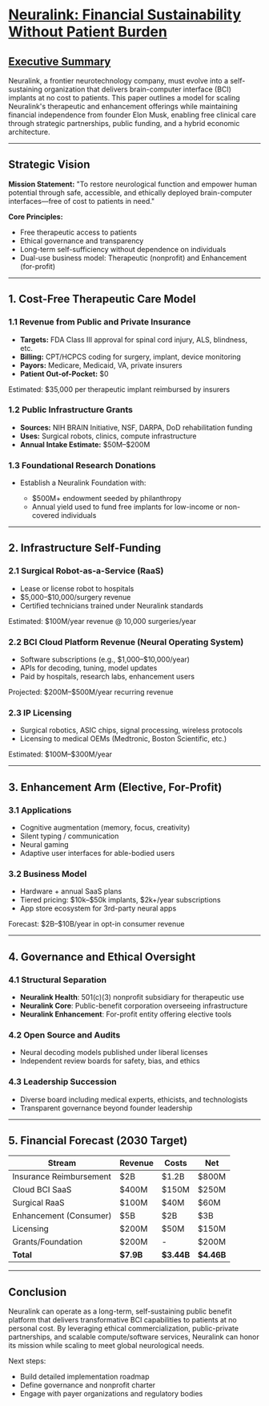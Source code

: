 # [Neuralink: Financial Sustainability Without Patient Burden](https://chatgpt.com/canvas/shared/685efbdf1a5c8191b7e15cae4058e6c6)


## [Executive Summary](https://chatgpt.com/share/685efc07-0a2c-8011-8f7a-5263dc5359b7)

Neuralink, a frontier neurotechnology company, must evolve into a self-sustaining organization that delivers brain-computer interface (BCI) implants at no cost to patients. This paper outlines a model for scaling Neuralink's therapeutic and enhancement offerings while maintaining financial independence from founder Elon Musk, enabling free clinical care through strategic partnerships, public funding, and a hybrid economic architecture.

---

## Strategic Vision

**Mission Statement:**
"To restore neurological function and empower human potential through safe, accessible, and ethically deployed brain-computer interfaces—free of cost to patients in need."

**Core Principles:**

* Free therapeutic access to patients
* Ethical governance and transparency
* Long-term self-sufficiency without dependence on individuals
* Dual-use business model: Therapeutic (nonprofit) and Enhancement (for-profit)

---

## 1. Cost-Free Therapeutic Care Model

### 1.1 Revenue from Public and Private Insurance

* **Targets:** FDA Class III approval for spinal cord injury, ALS, blindness, etc.
* **Billing:** CPT/HCPCS coding for surgery, implant, device monitoring
* **Payors:** Medicare, Medicaid, VA, private insurers
* **Patient Out-of-Pocket:** \$0

Estimated: \$35,000 per therapeutic implant reimbursed by insurers

### 1.2 Public Infrastructure Grants

* **Sources:** NIH BRAIN Initiative, NSF, DARPA, DoD rehabilitation funding
* **Uses:** Surgical robots, clinics, compute infrastructure
* **Annual Intake Estimate:** \$50M–\$200M

### 1.3 Foundational Research Donations

* Establish a Neuralink Foundation with:

  * \$500M+ endowment seeded by philanthropy
  * Annual yield used to fund free implants for low-income or non-covered individuals

---

## 2. Infrastructure Self-Funding

### 2.1 Surgical Robot-as-a-Service (RaaS)

* Lease or license robot to hospitals
* \$5,000–\$10,000/surgery revenue
* Certified technicians trained under Neuralink standards

Estimated: \$100M/year revenue @ 10,000 surgeries/year

### 2.2 BCI Cloud Platform Revenue (Neural Operating System)

* Software subscriptions (e.g., \$1,000–\$10,000/year)
* APIs for decoding, tuning, model updates
* Paid by hospitals, research labs, enhancement users

Projected: \$200M–\$500M/year recurring revenue

### 2.3 IP Licensing

* Surgical robotics, ASIC chips, signal processing, wireless protocols
* Licensing to medical OEMs (Medtronic, Boston Scientific, etc.)

Estimated: \$100M–\$300M/year

---

## 3. Enhancement Arm (Elective, For-Profit)

### 3.1 Applications

* Cognitive augmentation (memory, focus, creativity)
* Silent typing / communication
* Neural gaming
* Adaptive user interfaces for able-bodied users

### 3.2 Business Model

* Hardware + annual SaaS plans
* Tiered pricing: \$10k–\$50k implants, \$2k+/year subscriptions
* App store ecosystem for 3rd-party neural apps

Forecast: \$2B–\$10B/year in opt-in consumer revenue

---

## 4. Governance and Ethical Oversight

### 4.1 Structural Separation

* **Neuralink Health**: 501(c)(3) nonprofit subsidiary for therapeutic use
* **Neuralink Core**: Public-benefit corporation overseeing infrastructure
* **Neuralink Enhancement**: For-profit entity offering elective tools

### 4.2 Open Source and Audits

* Neural decoding models published under liberal licenses
* Independent review boards for safety, bias, and ethics

### 4.3 Leadership Succession

* Diverse board including medical experts, ethicists, and technologists
* Transparent governance beyond founder leadership

---

## 5. Financial Forecast (2030 Target)

| Stream                  | Revenue    | Costs       | Net         |
| ----------------------- | ---------- | ----------- | ----------- |
| Insurance Reimbursement | \$2B       | \$1.2B      | \$800M      |
| Cloud BCI SaaS          | \$400M     | \$150M      | \$250M      |
| Surgical RaaS           | \$100M     | \$40M       | \$60M       |
| Enhancement (Consumer)  | \$5B       | \$2B        | \$3B        |
| Licensing               | \$200M     | \$50M       | \$150M      |
| Grants/Foundation       | \$200M     | -           | \$200M      |
| **Total**               | **\$7.9B** | **\$3.44B** | **\$4.46B** |

---

## Conclusion

Neuralink can operate as a long-term, self-sustaining public benefit platform that delivers transformative BCI capabilities to patients at no personal cost. By leveraging ethical commercialization, public-private partnerships, and scalable compute/software services, Neuralink can honor its mission while scaling to meet global neurological needs.

Next steps:

* Build detailed implementation roadmap
* Define governance and nonprofit charter
* Engage with payer organizations and regulatory bodies
